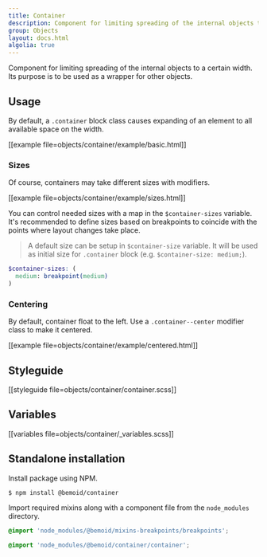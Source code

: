 ```yaml
---
title: Container
description: Component for limiting spreading of the internal objects to a certain width.
group: Objects
layout: docs.html
algolia: true
---
```


Component for limiting spreading of the internal objects to a certain width. Its purpose is to be used as a wrapper for other objects.

## Usage

By default, a `.container` block class causes expanding of an element to all available space on the width.

[[example file=objects/container/example/basic.html]]

### Sizes

Of course, containers may take different sizes with modifiers.

[[example file=objects/container/example/sizes.html]]

You can control needed sizes with a map in the `$container-sizes` variable. It's recommended to define sizes based on breakpoints to coincide with the points where layout changes take place.

> A default size can be setup in `$container-size` variable. It will be used as initial size for `.container` block (e.g. `$container-size: medium;`).

```scss
$container-sizes: (
  medium: breakpoint(medium)
)
```

### Centering

By default, container float to the left. Use a `.container--center` modifier class to make it centered.

[[example file=objects/container/example/centered.html]]

## Styleguide

[[styleguide file=objects/container/container.scss]]

## Variables

[[variables file=objects/container/_variables.scss]]

## Standalone installation

Install package using NPM.

```bash
$ npm install @bemoid/container
```

Import required mixins along with a component file from the `node_modules` directory.

```scss
@import 'node_modules/@bemoid/mixins-breakpoints/breakpoints';

@import 'node_modules/@bemoid/container/container';
```
